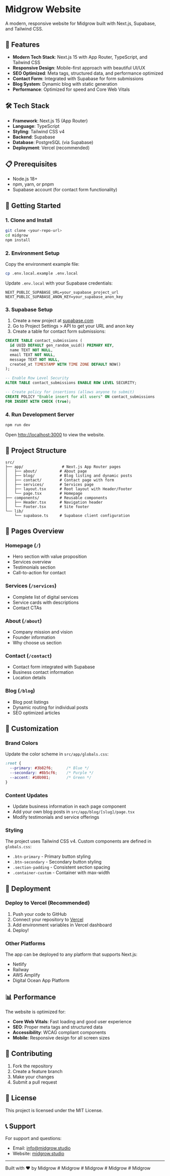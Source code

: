 # Midgrow Website

A modern, responsive website for Midgrow built with Next.js, Supabase, and Tailwind CSS.

## 🚀 Features

- **Modern Tech Stack**: Next.js 15 with App Router, TypeScript, and Tailwind CSS
- **Responsive Design**: Mobile-first approach with beautiful UI/UX
- **SEO Optimized**: Meta tags, structured data, and performance optimized
- **Contact Form**: Integrated with Supabase for form submissions
- **Blog System**: Dynamic blog with static generation
- **Performance**: Optimized for speed and Core Web Vitals

## 🛠️ Tech Stack

- **Framework**: Next.js 15 (App Router)
- **Language**: TypeScript
- **Styling**: Tailwind CSS v4
- **Backend**: Supabase
- **Database**: PostgreSQL (via Supabase)
- **Deployment**: Vercel (recommended)

## 📋 Prerequisites

- Node.js 18+ 
- npm, yarn, or pnpm
- Supabase account (for contact form functionality)

## 🚀 Getting Started

### 1. Clone and Install

```bash
git clone <your-repo-url>
cd midgrow
npm install
```

### 2. Environment Setup

Copy the environment example file:

```bash
cp .env.local.example .env.local
```

Update `.env.local` with your Supabase credentials:

```env
NEXT_PUBLIC_SUPABASE_URL=your_supabase_project_url
NEXT_PUBLIC_SUPABASE_ANON_KEY=your_supabase_anon_key
```

### 3. Supabase Setup

1. Create a new project at [supabase.com](https://supabase.com)
2. Go to Project Settings > API to get your URL and anon key
3. Create a table for contact form submissions:

```sql
CREATE TABLE contact_submissions (
  id UUID DEFAULT gen_random_uuid() PRIMARY KEY,
  name TEXT NOT NULL,
  email TEXT NOT NULL,
  message TEXT NOT NULL,
  created_at TIMESTAMP WITH TIME ZONE DEFAULT NOW()
);

-- Enable Row Level Security
ALTER TABLE contact_submissions ENABLE ROW LEVEL SECURITY;

-- Create policy for insertions (allows anyone to submit)
CREATE POLICY "Enable insert for all users" ON contact_submissions
FOR INSERT WITH CHECK (true);
```

### 4. Run Development Server

```bash
npm run dev
```

Open [http://localhost:3000](http://localhost:3000) to view the website.

## 📁 Project Structure

```
src/
├── app/                 # Next.js App Router pages
│   ├── about/          # About page
│   ├── blog/           # Blog listing and dynamic posts
│   ├── contact/        # Contact page with form
│   ├── services/       # Services page
│   ├── layout.tsx      # Root layout with Header/Footer
│   └── page.tsx        # Homepage
├── components/         # Reusable components
│   ├── Header.tsx      # Navigation header
│   └── Footer.tsx      # Site footer
└── lib/
    └── supabase.ts     # Supabase client configuration
```

## 🎨 Pages Overview

### Homepage (`/`)
- Hero section with value proposition
- Services overview
- Testimonials section
- Call-to-action for contact

### Services (`/services`)
- Complete list of digital services
- Service cards with descriptions
- Contact CTAs

### About (`/about`)
- Company mission and vision
- Founder information
- Why choose us section

### Contact (`/contact`)
- Contact form integrated with Supabase
- Business contact information
- Location details

### Blog (`/blog`)
- Blog post listings
- Dynamic routing for individual posts
- SEO optimized articles

## 🔧 Customization

### Brand Colors
Update the color scheme in `src/app/globals.css`:

```css
:root {
  --primary: #3b82f6;      /* Blue */
  --secondary: #8b5cf6;    /* Purple */
  --accent: #10b981;       /* Green */
}
```

### Content Updates
- Update business information in each page component
- Add your own blog posts in `src/app/blog/[slug]/page.tsx`
- Modify testimonials and service offerings

### Styling
The project uses Tailwind CSS v4. Custom components are defined in `globals.css`:
- `.btn-primary` - Primary button styling
- `.btn-secondary` - Secondary button styling
- `.section-padding` - Consistent section spacing
- `.container-custom` - Container with max-width

## 🚀 Deployment

### Deploy to Vercel (Recommended)

1. Push your code to GitHub
2. Connect your repository to [Vercel](https://vercel.com)
3. Add environment variables in Vercel dashboard
4. Deploy!

### Other Platforms

The app can be deployed to any platform that supports Next.js:
- Netlify
- Railway
- AWS Amplify
- Digital Ocean App Platform

## 📊 Performance

The website is optimized for:
- **Core Web Vitals**: Fast loading and good user experience
- **SEO**: Proper meta tags and structured data
- **Accessibility**: WCAG compliant components
- **Mobile**: Responsive design for all screen sizes

## 🤝 Contributing

1. Fork the repository
2. Create a feature branch
3. Make your changes
4. Submit a pull request

## 📝 License

This project is licensed under the MIT License.

## 📞 Support

For support and questions:
- Email: info@midgrow.studio
- Website: [midgrow.studio](https://midgrow.studio)

---

Built with ❤️ by Midgrow
#   M i d g r o w  
 #   M i d g r o w  
 #   M i d g r o w  
 #   M i d g r o w  
 